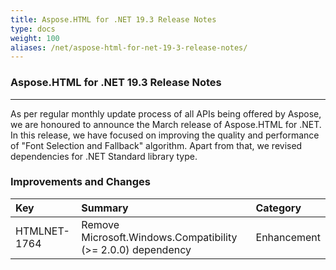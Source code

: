 ```yaml
---
title: Aspose.HTML for .NET 19.3 Release Notes
type: docs
weight: 100
aliases: /net/aspose-html-for-net-19-3-release-notes/
---
```


### **Aspose.HTML for .NET 19.3 Release Notes**
-----
As per regular monthly update process of all APIs being offered by Aspose, we are honoured to announce the March release of Aspose.HTML for .NET. In this release, we have focused on improving the quality and performance of "Font Selection and Fallback" algorithm. Apart from that, we revised dependencies for .NET Standard library type.
### **Improvements and Changes**

|**Key**|**Summary**|**Category**|
| :- | :- | :- |
|HTMLNET-1764|Remove Microsoft.Windows.Compatibility (>= 2.0.0) dependency|Enhancement|

